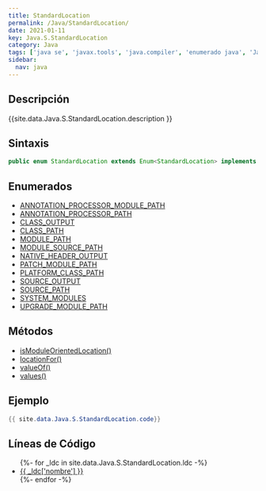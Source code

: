 ```yaml
---
title: StandardLocation
permalink: /Java/StandardLocation/
date: 2021-01-11
key: Java.S.StandardLocation
category: Java
tags: ['java se', 'javax.tools', 'java.compiler', 'enumerado java', 'Java 1.6']
sidebar: 
  nav: java
---
```


## Descripción
{{site.data.Java.S.StandardLocation.description }}

## Sintaxis
~~~java
public enum StandardLocation extends Enum<StandardLocation> implements JavaFileManager.Location
~~~

## Enumerados
* [ANNOTATION_PROCESSOR_MODULE_PATH](/Java/StandardLocation/ANNOTATION_PROCESSOR_MODULE_PATH)
* [ANNOTATION_PROCESSOR_PATH](/Java/StandardLocation/ANNOTATION_PROCESSOR_PATH)
* [CLASS_OUTPUT](/Java/StandardLocation/CLASS_OUTPUT)
* [CLASS_PATH](/Java/StandardLocation/CLASS_PATH)
* [MODULE_PATH](/Java/StandardLocation/MODULE_PATH)
* [MODULE_SOURCE_PATH](/Java/StandardLocation/MODULE_SOURCE_PATH)
* [NATIVE_HEADER_OUTPUT](/Java/StandardLocation/NATIVE_HEADER_OUTPUT)
* [PATCH_MODULE_PATH](/Java/StandardLocation/PATCH_MODULE_PATH)
* [PLATFORM_CLASS_PATH](/Java/StandardLocation/PLATFORM_CLASS_PATH)
* [SOURCE_OUTPUT](/Java/StandardLocation/SOURCE_OUTPUT)
* [SOURCE_PATH](/Java/StandardLocation/SOURCE_PATH)
* [SYSTEM_MODULES](/Java/StandardLocation/SYSTEM_MODULES)
* [UPGRADE_MODULE_PATH](/Java/StandardLocation/UPGRADE_MODULE_PATH)

## Métodos
* [isModuleOrientedLocation()](/Java/StandardLocation/isModuleOrientedLocation)
* [locationFor()](/Java/StandardLocation/locationFor)
* [valueOf()](/Java/StandardLocation/valueOf)
* [values()](/Java/StandardLocation/values)

## Ejemplo
~~~java
{{ site.data.Java.S.StandardLocation.code}}
~~~

## Líneas de Código
<ul>
{%- for _ldc in site.data.Java.S.StandardLocation.ldc -%}
   <li>
       <a href="{{_ldc['url'] }}">{{ _ldc['nombre'] }}</a>
   </li>
{%- endfor -%}
</ul>
